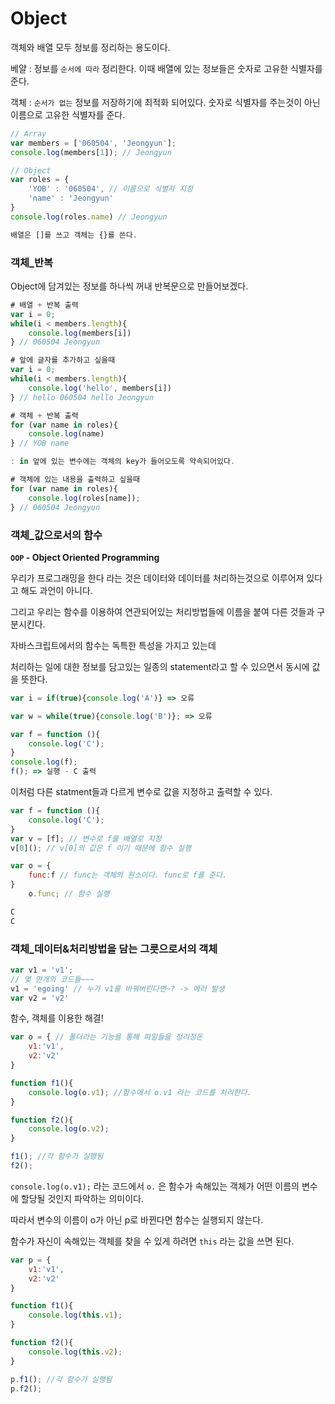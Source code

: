# Object

객체와 배열 모두 정보를 정리하는 용도이다.

베얄 : 정보를 `순서에 따라` 정리한다. 이때 배열에 있는 정보들은 숫자로 고유한 식별자를 준다.

객체 : `순서가 없는` 정보를 저장하기에 최적화 되어있다. 숫자로 식별자를 주는것이 아닌 이름으로 고유한 식별자를 준다.

```jsx
// Array
var members = ['060504', 'Jeongyun'];
console.log(members[1]); // Jeongyun

// Object
var roles = {
    'YOB' : '060504', // 이름으로 식별자 지정
    'name' : 'Jeongyun'
}
console.log(roles.name) // Jeongyun

배열은 []를 쓰고 객체는 {}를 쓴다.
```

### 객체_반복

Object에 담겨있는 정보를 하나씩 꺼내 반복문으로 만들어보겠다.

```jsx
# 배열 + 반복 출력
var i = 0;
while(i < members.length){
    console.log(members[i])
} // 060504 Jeongyun

# 앞에 글자를 추가하고 싶을때
var i = 0;
while(i < members.length){
    console.log('hello', members[i])
} // hello 060504 hello Jeongyun
```

```jsx
# 객체 + 반복 출력
for (var name in roles){
    console.log(name)
} // YOB name

: in 앞에 있는 변수에는 객체의 key가 들어오도록 약속되어있다.

# 객체에 있는 내용을 출력하고 싶을때
for (var name in roles){
    console.log(roles[name]);
} // 060504 Jeongyun
```

### 객체_값으로서의 함수

**`OOP` - Object Oriented Programming**

우리가 프로그래밍을 한다 라는 것은 데이터와 데이터를 처리하는것으로 이루어져 있다고 해도 과언이 아니다. 

그리고 우리는 함수를 이용하여 연관되어있는 처리방법들에 이름을 붙여 다른 것들과 구분시킨다.

자바스크립트에서의 함수는 독특한 특성을 가지고 있는데

처리하는 일에 대한 정보를 담고있는 일종의 statement라고 할 수 있으면서 동시에 값을 뜻한다.

```jsx
var i = if(true){console.log('A')} => 오류

var w = while(true){console.log('B')}; => 오류

var f = function (){
    console.log('C');
}
console.log(f);
f(); => 실행 - C 출력
```

이처럼 다른 statment들과 다르게 변수로 값을 지정하고 출력할 수 있다.

```jsx
var f = function (){
    console.log('C');
}
var v = [f]; // 변수로 f를 배열로 지정
v[0](); // v[0]의 값은 f 이기 때문에 함수 실행

var o = {
    func:f // func는 객체의 원소이다. func로 f를 준다.
}
	o.func; // 함수 실행

C
C
```

### 객체_데이터&처리방법을 담는 그릇으로서의 객체

```jsx
var v1 = 'v1';
// 몇 만개의 코드들~~~
v1 = 'egoing' // 누가 v1를 바꿔버린다면~? -> 에러 발생
var v2 = 'v2'
```

함수, 객체를 이용한 해결!

```jsx
var o = { // 폴더라는 기능을 통해 파일들을 정리정돈
    v1:'v1',
    v2:'v2'
}

function f1(){
    console.log(o.v1); //함수에서 o.v1 라는 코드를 처리한다.
}

function f2(){
    console.log(o.v2);
}

f1(); //각 함수가 실행됨
f2();
```

`console.log(o.v1);` 라는 코드에서 `o.` 은 함수가 속해있는 객체가 어떤 이름의 변수에 할당될 것인지 파악하는 의미이다. 

따라서 변수의 이름이 o가 아닌 p로 바뀐다면 함수는 실행되지 않는다. 

함수가 자신이 속해있는 객체를 찾을 수 있게 하려면 `this` 라는 값을 쓰면 된다. 

```jsx
var p = { 
    v1:'v1',
    v2:'v2'
}

function f1(){
    console.log(this.v1); 
}

function f2(){
    console.log(this.v2);
}

p.f1(); //각 함수가 실행됨
p.f2();
```